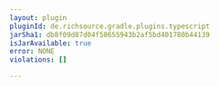 ```yaml
---
layout: plugin
pluginId: de.richsource.gradle.plugins.typescript
jarSha1: db8f09d87d04f58655943b2af5bd401780b44139
isJarAvailable: true
error: NONE
violations: []

---
```

